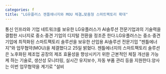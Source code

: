 ```yaml
---
categories: f
title: "LG유플러스 젠틀에너지와 MOU 체결…맞춤형 스마트팩토리 확대"
---
```

통신 인프라와 기업 네트워크를 보유한 LG유플러스가 AI솔루션 전문기업과의 기술력을 결합한 시너지로 중소·중견 기업의 디지털 전환을 정조준 한다.LG유플러스는 중소·중견 기업에 최적화된 스마트팩토리 솔루션을 보유한 산업용 AI솔루션 전문기업 "젠틀에너지"와 업무협약(MOU)을 체결했다고 25일 밝혔다. 젠틀에너지의 스마트팩토리 솔루션은 노후화된 제조업 공장의 제조 효율성을 향상시키기 위한 근본적인 체질 개선을 가능케 하는 기술로, 생산성 모니터링, 실시간 유지보수, 자동 부품 관리 등을 지원한다.양사는 이번 업무협약을 계기로 "설비